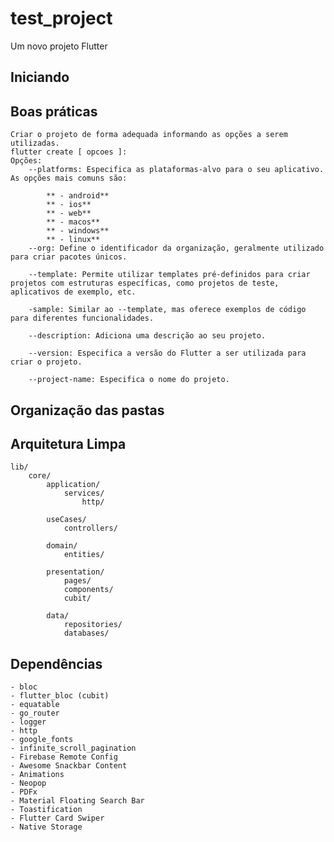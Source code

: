 # test_project

Um novo projeto Flutter

## Iniciando

## Boas práticas
    Criar o projeto de forma adequada informando as opções a serem utilizadas.
    flutter create [ opcoes ]:
    Opções:
        --platforms: Especifica as plataformas-alvo para o seu aplicativo. As opções mais comuns são:

            ** - android**
            ** - ios**
            ** - web**
            ** - macos**
            ** - windows**
            ** - linux**
        --org: Define o identificador da organização, geralmente utilizado para criar pacotes únicos.

        --template: Permite utilizar templates pré-definidos para criar projetos com estruturas específicas, como projetos de teste, aplicativos de exemplo, etc.

        -sample: Similar ao --template, mas oferece exemplos de código para diferentes funcionalidades.

        --description: Adiciona uma descrição ao seu projeto.

        --version: Especifica a versão do Flutter a ser utilizada para criar o projeto.
        
        --project-name: Especifica o nome do projeto.

## Organização das pastas

## Arquitetura Limpa
    lib/
        core/
            application/
                services/
                    http/

            useCases/
                controllers/

            domain/
                entities/
            
            presentation/
                pages/
                components/
                cubit/
                
            data/
                repositories/
                databases/

## Dependências
    - bloc
    - flutter_bloc (cubit)
    - equatable
    - go_router
    - logger
    - http
    - google_fonts
    - infinite_scroll_pagination
    - Firebase Remote Config
    - Awesome Snackbar Content
    - Animations
    - Neopop
    - PDFx
    - Material Floating Search Bar
    - Toastification
    - Flutter Card Swiper
    - Native Storage